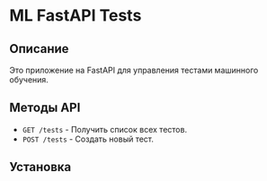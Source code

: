 # ML FastAPI Tests

## Описание
Это приложение на FastAPI для управления тестами машинного обучения.

## Методы API

- `GET /tests` - Получить список всех тестов.
- `POST /tests` - Создать новый тест.

## Установка
